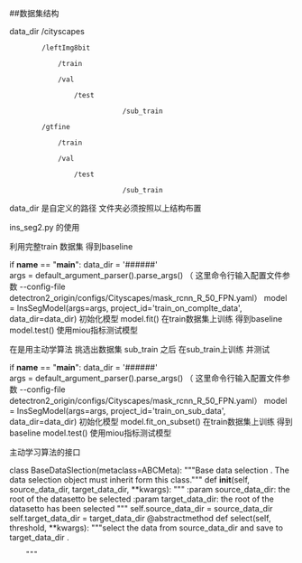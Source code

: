 
##数据集结构 


data_dir  /cityscapes

			/leftImg8bit
			
				/train
				
				/val
				
			        /test
				
                                /sub_train           
				
 			/gtfine                        
			
				/train
				
				/val
				
			        /test
				
                                /sub_train     
				
				
data_dir  是自定义的路径  文件夹必须按照以上结构布置

ins_seg2.py 的使用

利用完整train 数据集 得到baseline

if __name__ == "__main__":
    data_dir = '######'   
    args = default_argument_parser().parse_args()
   （ 这里命令行输入配置文件参数 
    --config-file
    detectron2_origin/configs/Cityscapes/mask_rcnn_R_50_FPN.yaml）
    model = InsSegModel(args=args, project_id='train_on_complte_data', data_dir=data_dir)
    初始化模型
    model.fit()
    在train数据集上训练 得到baseline
     model.test()
    使用miou指标测试模型
    
	
在是用主动学算法 挑选出数据集 sub_train 之后 在sub_train上训练 并测试
  
   if __name__ == "__main__":
    data_dir = '######'   
    args = default_argument_parser().parse_args()
   （ 这里命令行输入配置文件参数 
    --config-file
    detectron2_origin/configs/Cityscapes/mask_rcnn_R_50_FPN.yaml）
    model = InsSegModel(args=args, project_id='train_on_sub_data', data_dir=data_dir)
    初始化模型
    model.fit_on_subset()
    在train数据集上训练 得到baseline
    model.test()
    使用miou指标测试模型
    
    
   主动学习算法的接口 
   
   class BaseDataSlection(metaclass=ABCMeta):
    """Base data selection . The data selection object must inherit form this class."""
    def __init__(self, source_data_dir, target_data_dir, **kwargs):
        """
        :param source_data_dir: the root of the datasetto be selected
        :param target_data_dir: the root of the datasetto has been selected
        """
        self.source_data_dir = source_data_dir
        self.target_data_dir = target_data_dir
    @abstractmethod
    def select(self, threshold, **kwargs):
        """select the data from source_data_dir and save to target_data_dir .

        """
  














